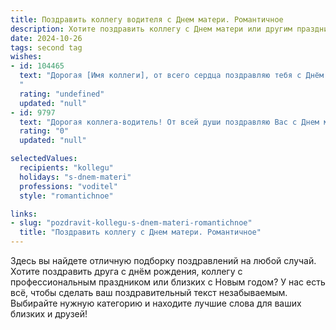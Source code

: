 ```yaml
---
title: Поздравить коллегу водителя с Днем матери. Романтичное
description: Хотите поздравить коллегу с Днем матери или другим праздником? Наш ИИ создаст незабываемое поздравление, а вы обязательно выделитесь среди других.  
date: 2024-10-26
tags: second tag
wishes:
- id: 104465
  text: "Дорогая [Имя коллеги], от всего сердца поздравляю тебя с Днём матери! Пусть в твоём доме всегда царит любовь, тепло и уют, а твой маршрут жизни будет полон счастья и ярких моментов.  Пусть каждый день дарит приятные сюрпризы, как неожиданная, но желанная встреча на пути. Желаю тебе нескончаемого запаса терпения, нежности и вдохновения.  Пусть твой путь материнства будет самым прекрасным и незабываемым путешествием!
  "
  rating: "undefined"
  updated: "null"
- id: 9797
  text: "Дорогая коллега-водитель! От всей души поздравляю Вас с Днем матери! Ваш ежедневный труд на дорогах подобен благородной миссии матери, ведь вы перевозите драгоценный груз — жизни пассажиров. Желаю Вам всегда оставаться верной своему призванию, находить радость в каждой поездке и слышать слова благодарности от тех, кому вы дарите комфорт и безопасность. Пусть в Вашей семье царят любовь, уют и понимание, а тепла материнских рук хватит на всех близких!"
  rating: "0"
  updated: "null"

selectedValues:
  recipients: "kollegu"
  holidays: "s-dnem-materi"
  professions: "voditel"
  style: "romantichnoe"

links:
- slug: "pozdravit-kollegu-s-dnem-materi-romantichnoe"
  title: "Поздравить коллегу с Днем матери. Романтичное"
---
```


Здесь вы найдете отличную подборку поздравлений на любой случай. 
Хотите поздравить друга с днём рождения, коллегу с профессиональным праздником или близких с Новым годом? У нас есть всё, чтобы сделать ваш поздравительный текст незабываемым. Выбирайте нужную категорию и находите лучшие слова для ваших близких и друзей!
